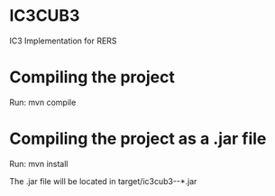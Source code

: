 # IC3CUB3
IC3 Implementation for RERS

# Compiling the project
Run:
	mvn compile

# Compiling the project as a .jar file
Run:
	mvn install

The .jar file will be located in target/ic3cub3-<version>-*.jar
